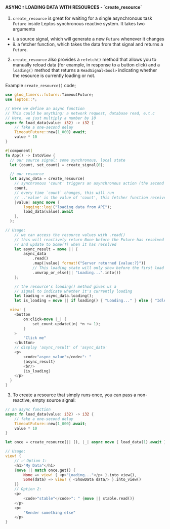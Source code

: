 <h4>ASYNC::
LOADING DATA WITH RESOURCES - `create_resource`
</h4>

1. `create_resource` is great for waiting for a single asynchronous task `Future` inside Leptos synchronous reactive system. It takes two arguments

- i. a source signal, which will generate a new `Future` whenever it changes
- ii. a fetcher function, which takes the data from that signal and returns a `Future`.

2. `create_resource` also provides a `refetch()` method that allows you to manually reload data (for example, in response to a button click) and a `loading()` method that returns a `ReadSignal<bool>` indicating whether the resource is currently loading or not.

Example `create_resource()` code;

```rs
use gloo_timers::future::TimeoutFuture;
use leptos::*;

// Here we define an async function
// This could be anything: a network request, database read, e.t.c
// Here, we just multiply a number by 10
async fn load_data(value: i32) -> i32 {
    // fake a one-second delay
    TimeoutFuture::new(1_000).await;
    value * 10
}

#[component]
fn App() -> IntoView {
  // our source signal: some synchronous, local state
  let (count, set_count) = create_signal(0);

  // our resource
  let async_data = create_resource(
    // synchronous 'count' triggers an asynchronous action (the second argument to 'create_resource') everytime 'count' changes
    count,
    // every time `count` changes, this will run
    // ..'value' is the value of 'count', this fetcher function receives it
    |value| async move {
        logging::log!("loading data from API");
        load_data(value).await
    },
  );

// Usage:
    // we can access the resource values with .read()
    // this will reactively return None before the Future has resolved
    // and update to Some(T) when it has resolved
    let async_result = move || {
        async_data
            .read()
            .map(|value| format!("Server returned {value:?}"))
            // This loading state will only show before the first load
            .unwrap_or_else(|| "Loading...".into())
    };

    // the resource's loading() method gives us a
    // signal to indicate whether it's currently loading
    let loading = async_data.loading();
    let is_loading = move || if loading() { "Loading..." } else { "Idle." };

  view! {
    <button
        on:click=move |_| {
            set_count.update(|n| *n += 1);
        }
    >
        "Click me"
    </button>
    // display 'async_result' of 'async_data'
    <p>
        <code>"async_value"</code>": "
        {async_result}
        <br/>
        {is_loading}
    </p>
  }
}
```

3. To create a resource that simply runs once, you can pass a non-reactive, empty source signal:

```rs
// an async function
async fn load_data(value: i32) -> i32 {
    // fake a one-second delay
    TimeoutFuture::new(1_000).await;
    value * 10
}

let once = create_resource(|| (), |_| async move { load_data(1).await }); //  this resource does not receive, depend on, or utilize any source signal

// Usage:
view! {
    // ✅ Option 1:
    <h1>"My Data"</h1>
    {move || match once.get() {
        None => view! { <p>"Loading..."</p> }.into_view(),
        Some(data) => view! { <ShowData data/> }.into_view()
    }}
    // Option 2:
    <p>
        <code>"stable"</code>": " {move || stable.read()}
    </p>
    <p>
        "Render something else"
    </p>
}
```
